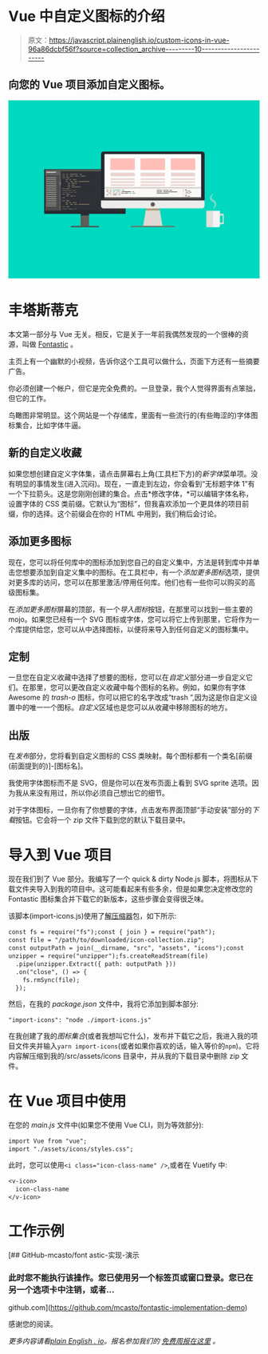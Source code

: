 # Vue 中自定义图标的介绍

> 原文：<https://javascript.plainenglish.io/custom-icons-in-vue-96a86dcbf56f?source=collection_archive---------10----------------------->

## 向您的 Vue 项目添加自定义图标。

![](img/d42dbc211d05fdf81c74a19fb4035782.png)

# 丰塔斯蒂克

本文第一部分与 Vue 无关。相反，它是关于一年前我偶然发现的一个很棒的资源，叫做 [Fontastic](https://fontastic.me/) 。

主页上有一个幽默的小视频，告诉你这个工具可以做什么，页面下方还有一些摘要广告。

你必须创建一个帐户，但它是完全免费的。一旦登录，我个人觉得界面有点笨拙，但它的工作。

鸟瞰图非常明显。这个网站是一个存储库，里面有一些流行的(有些晦涩的)字体图标集合，比如字体牛逼。

## 新的自定义收藏

如果您想创建自定义字体集，请点击屏幕右上角(工具栏下方)的*新字体*菜单项。没有明显的事情发生(进入沉闷)。现在，一直走到左边，你会看到“无标题字体 1”有一个下拉箭头。这是您刚刚创建的集合。点击*修改字体，*可以编辑字体名称，设置字体的 CSS 类前缀。它默认为“图标”，但我喜欢添加一个更具体的项目前缀，你的选择。这个前缀会在你的 HTML 中用到，我们稍后会讨论。

## 添加更多图标

现在，您可以将任何库中的图标添加到您自己的自定义集中，方法是转到库中并单击您想要添加到自定义集中的图标。在工具栏中，有一个*添加更多图标*选项，提供对更多库的访问，您可以在那里激活/停用任何库。他们也有一些你可以购买的高级图标集。

在*添加更多图标*屏幕的顶部，有一个*导入图标*按钮，在那里可以找到一些主要的 mojo。如果您已经有一个 SVG 图标或字体，您可以将它上传到那里，它将作为一个库提供给您，您可以从中选择图标，以便将来导入到任何自定义的图标集中。

## 定制

一旦您在自定义收藏中选择了想要的图标，您可以在*自定义*部分进一步自定义它们。在那里，您可以更改自定义收藏中每个图标的名称。例如，如果你有字体 Awesome 的 *trash-o* 图标，你可以把它的名字改成“trash ”,因为这是你自定义设置中的唯一一个图标。*自定义*区域也是您可以从收藏中移除图标的地方。

## 出版

在*发布*部分，您将看到自定义图标的 CSS 类映射。每个图标都有一个类名[前缀(前面提到的)]-[图标名]。

我使用字体图标而不是 SVG，但是你可以在发布页面上看到 SVG sprite 选项。因为我从来没有用过，所以你必须自己想出它的细节。

对于字体图标，一旦你有了你想要的字体，点击发布界面顶部“手动安装”部分的*下载*按钮。它会将一个 zip 文件下载到您的默认下载目录中。

# 导入到 Vue 项目

现在我们到了 Vue 部分。我编写了一个 quick & dirty Node.js 脚本，将图标从下载文件夹导入到我的项目中。这可能看起来有些多余，但是如果您决定修改您的 Fontastic 图标集合并下载它的新版本，这些步骤会变得很乏味。

该脚本(import-icons.js)使用了[解压缩器](https://www.npmjs.com/package/unzipper)包，如下所示:

```
const fs = require("fs");const { join } = require("path");
const file = "/path/to/downloaded/icon-collection.zip";
const outputPath = join(__dirname, "src", "assets", "icons");const unzipper = require("unzipper");fs.createReadStream(file)
  .pipe(unzipper.Extract({ path: outputPath }))
  .on("close", () => {
    fs.rmSync(file);
  });
```

然后，在我的 *package.json* 文件中，我将它添加到脚本部分:

```
"import-icons": "node ./import-icons.js"
```

在我创建了我的*图标集合*(或者我想叫它什么)，发布并下载它之后，我进入我的项目文件夹并输入`yarn import-icons`(或者如果你喜欢的话，输入等价的`npm`)。它将内容解压缩到我的/src/assets/icons 目录中，并从我的下载目录中删除 zip 文件。

# 在 Vue 项目中使用

在您的 *main.js* 文件中(如果您不使用 Vue CLI，则为等效部分):

```
import Vue from "vue";
import "./assets/icons/styles.css";
```

此时，您可以使用`<i class="icon-class-name" />`,或者在 Vuetify 中:

```
<v-icon>
  icon-class-name
</v-icon>
```

# 工作示例

[](https://github.com/mcasto/fontastic-implementation-demo) [## GitHub-mcasto/font astic-实现-演示

### 此时您不能执行该操作。您已使用另一个标签页或窗口登录。您已在另一个选项卡中注销，或者…

github.com](https://github.com/mcasto/fontastic-implementation-demo) 

感谢您的阅读。

*更多内容请看*[*plain English . io*](http://plainenglish.io/)*。报名参加我们的* [*免费周报在这里*](http://newsletter.plainenglish.io/) *。*